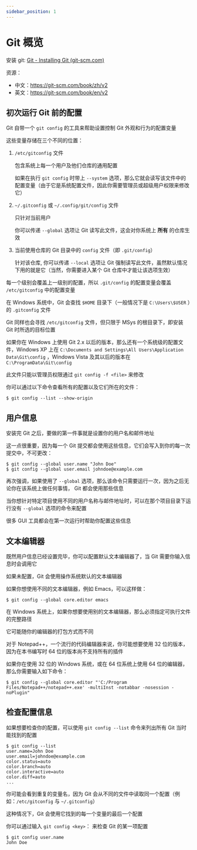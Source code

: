 ```yaml
---
sidebar_position: 1
---
```


# Git 概览

安装 git: [Git - Installing Git (git-scm.com)](https://git-scm.com/book/en/v2/Getting-Started-Installing-Git)

资源：

- 中文：https://git-scm.com/book/zh/v2
- 英文：https://git-scm.com/book/en/v2

## 初次运行 Git 前的配置

Git 自带一个 `git config` 的工具来帮助设置控制 Git 外观和行为的配置变量

这些变量存储在三个不同的位置：

1. `/etc/gitconfig` 文件

   包含系统上每一个用户及他们仓库的通用配置

   如果在执行 `git config` 时带上 `--system` 选项，那么它就会读写该文件中的配置变量（由于它是系统配置文件，因此你需要管理员或超级用户权限来修改它）

2. `~/.gitconfig` 或 `~/.config/git/config` 文件

   只针对当前用户

   你可以传递 `--global` 选项让 Git 读写此文件，这会对你系统上 **所有** 的仓库生效

3. 当前使用仓库的 Git 目录中的 `config` 文件（即 `.git/config`）

   针对该仓库, 你可以传递 `--local` 选项让 Git 强制读写此文件，虽然默认情况下用的就是它（当然，你需要进入某个 Git 仓库中才能让该选项生效）

每一个级别会覆盖上一级别的配置，所以 `.git/config` 的配置变量会覆盖 `/etc/gitconfig` 中的配置变量

在 Windows 系统中，Git 会查找 `$HOME` 目录下（一般情况下是 `C:\Users\$USER` ）的 `.gitconfig` 文件

Git 同样也会寻找 `/etc/gitconfig` 文件，但只限于 MSys 的根目录下，即安装 Git 时所选的目标位置

如果你在 Windows 上使用 Git 2.x 以后的版本，那么还有一个系统级的配置文件，Windows XP 上在 `C:\Documents and Settings\All Users\Application Data\Git\config` ，Windows Vista 及其以后的版本在 `C:\ProgramData\Git\config` 

此文件只能以管理员权限通过 `git config -f <file>` 来修改

你可以通过以下命令查看所有的配置以及它们所在的文件：

```shell
$ git config --list --show-origin
```

## 用户信息

安装完 Git 之后，要做的第一件事就是设置你的用户名和邮件地址

这一点很重要，因为每一个 Git 提交都会使用这些信息，它们会写入到你的每一次提交中，不可更改：

```shell
$ git config --global user.name "John Doe"
$ git config --global user.email johndoe@example.com
```

再次强调，如果使用了 `--global` 选项，那么该命令只需要运行一次，因为之后无论你在该系统上做任何事情， Git 都会使用那些信息

当你想针对特定项目使用不同的用户名称与邮件地址时，可以在那个项目目录下运行没有 `--global` 选项的命令来配置

很多 GUI 工具都会在第一次运行时帮助你配置这些信息

## 文本编辑器

既然用户信息已经设置完毕，你可以配置默认文本编辑器了，当 Git 需要你输入信息时会调用它

如果未配置，Git 会使用操作系统默认的文本编辑器

如果你想使用不同的文本编辑器，例如 Emacs，可以这样做：

```shell
$ git config --global core.editor emacs
```

在 Windows 系统上，如果你想要使用别的文本编辑器，那么必须指定可执行文件的完整路径

它可能随你的编辑器的打包方式而不同

对于 Notepad++，一个流行的代码编辑器来说，你可能想要使用 32 位的版本， 因为在本书编写时 64 位的版本尚不支持所有的插件

如果你在使用 32 位的 Windows 系统，或在 64 位系统上使用 64 位的编辑器，那么你需要输入如下命令：

```shell
$ git config --global core.editor "'C:/Program Files/Notepad++/notepad++.exe' -multiInst -notabbar -nosession -noPlugin"
```

## 检查配置信息

如果想要检查你的配置，可以使用 `git config --list` 命令来列出所有 Git 当时能找到的配置

```shell
$ git config --list
user.name=John Doe
user.email=johndoe@example.com
color.status=auto
color.branch=auto
color.interactive=auto
color.diff=auto
...
```

你可能会看到重复的变量名，因为 Git 会从不同的文件中读取同一个配置（例如：`/etc/gitconfig` 与 `~/.gitconfig`）

这种情况下，Git 会使用它找到的每一个变量的最后一个配置

你可以通过输入 `git config <key>`： 来检查 Git 的某一项配置

```shell
$ git config user.name
John Doe
```

